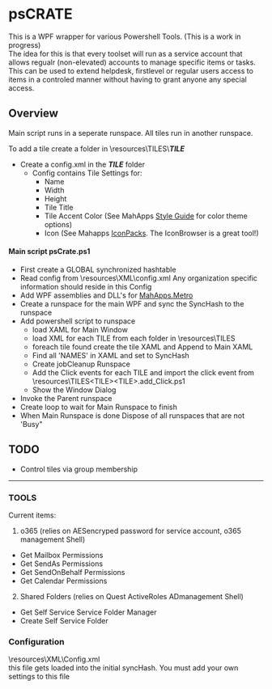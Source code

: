 # psCRATE

This is a WPF wrapper for various Powershell Tools. (This is a work in progress)  
The idea for this is that every toolset will run as a service account that allows regualr (non-elevated) accounts to manage specific items or tasks.  This can be used to extend helpdesk, firstlevel or regular users access to items in a controled manner without having to grant anyone any special access.  

## Overview

Main script runs in a seperate runspace.  All tiles run in another runspace.

To add a tile create a folder in \resources\TILES\\_**TILE**_
  + Create a config.xml in the _**TILE**_ folder
     + Config contains Tile Settings for:
       + Name
       + Width
       + Height
       + Tile Title
       + Tile Accent Color (See MahApps [Style Guide](http://mahapps.com/guides/styles.html) for color theme options)
       + Icon (See Mahapps [IconPacks](https://github.com/MahApps/MahApps.Metro.IconPacks). The IconBrowser is a great tool!)

#### Main script psCrate.ps1
+ First create a GLOBAL synchronized hashtable
+ Read config from \resources\XML\config.xml
  Any organization specific information should reside in this Config
+ Add WPF assemblies and DLL's for [MahApps.Metro](http://mahapps.com/)
+ Create a runspace for the main WPF and sync the SyncHash to the runspace
+ Add powershell script to runspace
  + load XAML for Main Window
  + load XML for each TILE from each folder in \resources\TILES
  + foreach tile found create the tile XAML and Append to Main XAML
  + Find all 'NAMES' in XAML and set to SyncHash
  + Create jobCleanup Runspace
  + Add the Click events for each TILE and import the click event from \resources\TILES\<TILE>\<TILE>.add_Click.ps1
  + Show the Window Dialog
+ Invoke the Parent runspace
+ Create loop to wait for Main Runspace to finish
+ When Main Runspace is done Dispose of all runspaces that are not 'Busy"


## TODO
+ Control tiles via group membership

---

### TOOLS
Current items:
1. o365 (relies on AESencryped password for service account, o365 management Shell)
+ Get Mailbox Permissions
+ Get SendAs Permissions
+ Get SendOnBehalf Permissions
+ Get Calendar Permissions

2. Shared Folders (relies on Quest ActiveRoles ADmanagement Shell)
+ Get Self Service Service Folder Manager
+ Create Self Service Folder




### Configuration
\resources\XML\Config.xml  
this file gets loaded into the initial syncHash.  You must add your own settings to this file
